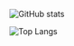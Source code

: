 ![GitHub stats](https://github-readme-stats.vercel.app/api?username=FlySky-ovo&show_icons=true&theme=tokyonight)

![Top Langs](https://github-readme-stats.vercel.app/api/top-langs/?username=FlySky-ovo&langs_count=20)
